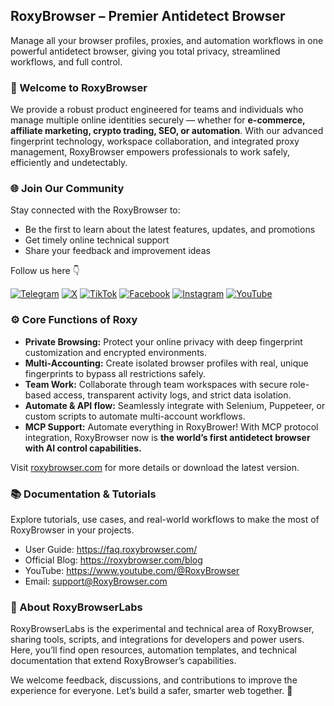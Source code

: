 ## RoxyBrowser – Premier Antidetect Browser

Manage all your browser profiles, proxies, and automation workflows in one powerful antidetect browser, giving you total privacy, streamlined workflows, and full control.

### 🚀 Welcome to RoxyBrowser

We provide a robust product engineered for teams and individuals who manage multiple online identities securely — whether for **e-commerce, affiliate marketing, crypto trading, SEO, or automation**.
With our advanced fingerprint technology, workspace collaboration, and integrated proxy management, RoxyBrowser empowers professionals to work safely, efficiently and undetectably.

### 🌐 Join Our Community
Stay connected with the RoxyBrowser to:
- Be the first to learn about the latest features, updates, and promotions
- Get timely online technical support
- Share your feedback and improvement ideas

Follow us here 👇

[![Telegram](https://img.shields.io/badge/Telegram-Join-26A5E4?logo=telegram&logoColor=white)](https://t.me/)
[![X](https://img.shields.io/badge/X-Follow-black?logo=x)](https://x.com/RoxyBrowser)
[![TikTok](https://img.shields.io/badge/TikTok-Follow-000000?logo=tiktok)](https://tiktok.com/@roxybrowser)
[![Facebook](https://img.shields.io/badge/Facebook-Follow-1877F2?logo=facebook&logoColor=white)](https://www.facebook.com/roxybrowser/)
[![Instagram](https://img.shields.io/badge/Instagram-Follow-E4405F?logo=instagram&logoColor=white)](https://instagram.com/RoxyBrowser)
[![YouTube](https://img.shields.io/badge/YouTube-Subscribe-FF0000?logo=youtube&logoColor=white)](https://www.youtube.com/@RoxyBrowser)

### ⚙ Core Functions of Roxy
- **Private Browsing:** Protect your online privacy with deep fingerprint customization and encrypted environments.
- **Multi‑Accounting:** Create isolated browser profiles with real, unique fingerprints to bypass all restrictions safely.
- **Team Work:** Collaborate through team workspaces with secure role-based access, transparent activity logs, and strict data isolation.
- **Automate & API flow:** Seamlessly integrate with Selenium, Puppeteer, or custom scripts to automate multi-account workflows.
- **MCP Support:** Automate everything in RoxyBrower! With MCP protocol integration, RoxyBrowser now is **the world’s first antidetect browser with AI control capabilities.**

Visit [roxybrowser.com](https://www.roxybrowser.com/) for more details or download the latest version.

### 📚 Documentation & Tutorials
Explore tutorials, use cases, and real-world workflows to make the most of RoxyBrowser in your projects.
- User Guide: https://faq.roxybrowser.com/
- Official Blog: https://roxybrowser.com/blog
- YouTube: https://www.youtube.com/@RoxyBrowser
- Email: support@RoxyBrowser.com

### 🧩 About RoxyBrowserLabs
RoxyBrowserLabs is the experimental and technical area of RoxyBrowser, sharing tools, scripts, and integrations for developers and power users. Here, you’ll find open resources, automation templates, and technical documentation that extend RoxyBrowser’s capabilities.

We welcome feedback, discussions, and contributions to improve the experience for everyone. Let’s build a safer, smarter web together. 🤝
